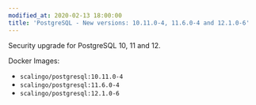 ```yaml
---
modified_at: 2020-02-13 18:00:00
title: 'PostgreSQL - New versions: 10.11.0-4, 11.6.0-4 and 12.1.0-6'
---
```


Security upgrade for PostgreSQL 10, 11 and 12.

Docker Images:

* `scalingo/postgresql:10.11.0-4`
* `scalingo/postgresql:11.6.0-4`
* `scalingo/postgresql:12.1.0-6`

